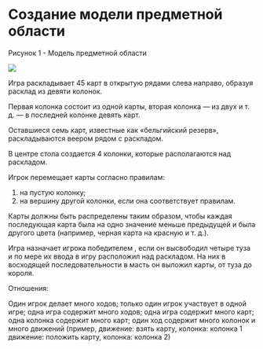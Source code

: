 # Cоздание модели предметной области

Рисунок 1 - Модель предметной области

![](images/domain_model.png)

Игра раскладывает 45 карт в открытую рядами слева направо, образуя расклад из девяти колонок.

Первая колонка состоит из одной карты, вторая колонка — из двух и т. д. — в последней колонке девять карт.

Оставшиеся семь карт, известные как «бельгийский резерв», раскладываются веером рядом с раскладом.

В центре стола создается 4 колонки, которые располагаются над раскладом.

Игрок перемещает карты согласно правилам:

1. на пустую колонку;
2. на вершину другой колонки, если она соответствует правилам.

Карты должны быть распределены таким образом, чтобы каждая последующая карта была на одно значение меньше предыдущей и была другого цвета (например, черная карта на красную и т. д.).

Игра назначает игрока победителем , если он высвободил четыре туза  и по мере их ввода в игру расположил над раскладом. На них в восходящей последовательности в масть он выложил карты, от туза до короля.

Отношения:

Один игрок делает много ходов; только один игрок участвует в одной игре; одна игра содержит много ходов; одна игра содержит много карт; одна колонка содержит много карт; один ход содержит много колонок и много движений (пример, движение: взять карту, колонка: колонка 1 движение: положить карту, колонка: колонка 2)
